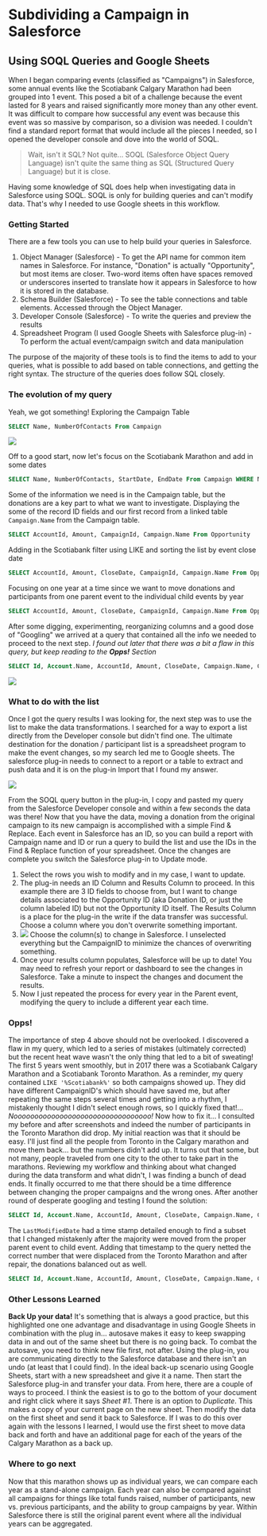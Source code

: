# Subdividing a Campaign in Salesforce
## Using SOQL Queries and Google Sheets

When I began comparing events (classified as "Campaigns") in Salesforce, some annual events like the Scotiabank Calgary Marathon had been grouped into 1 event.  This posed a bit of a challenge because the event lasted for 8 years and raised significantly more money than any other event.  It was difficult to compare how successful any event was because this event was so massive by comparison, so a division was needed.  I couldn't find a standard report format that would include all the pieces I needed, so I opened the developer console and dove into the world of SOQL.  
> Wait, isn't it SQL?
> Not quite... SOQL (Salesforce Object Query Language) isn't quite the same thing as SQL (Structured Query Language) but it is close.

Having some knowledge of SQL does help when investigating data in Salesforce using SOQL.  SOQL is only for building queries and can't modify data.  That's why I needed to use Google sheets in this workflow.

### Getting Started
There are a few tools you can use to help build your queries in Salesforce. 
1) Object Manager (Salesforce) - To get the API name for common item names in Salesforce.  For instance, "Donation" is actually "Opportunity", but most items are closer.  Two-word items often have spaces removed or underscores inserted to translate how it appears in Salesforce to how it is stored in the database.
2) Schema Builder (Salesforce) - To see the table connections and table elements.  Accessed through the Object Manager.
3) Developer Console (Salesforce) - To write the queries and preview the results
4) Spreadsheet Program (I used Google Sheets with Salesforce plug-in) - To perform the actual event/campaign switch and data manipulation

The purpose of the majority of these tools is to find the items to add to your queries, what is possible to add based on table connections, and getting the right syntax.  The structure of the queries does follow SQL closely.

### The evolution of my query

Yeah, we got something!  Exploring the Campaign Table
```sql
SELECT Name, NumberOfContacts From Campaign
```
![](https://github.com/kcanivet/SOQL_Salesforce/blob/main/Mitocanada_Query_Campaign2.jpg)

Off to a good start, now let's focus on the Scotiabank Marathon and add in some dates
```sql
SELECT Name, NumberOfContacts, StartDate, EndDate From Campaign WHERE Name LIKE '%Scotiabank%'
```
Some of the information we need is in the Campaign table, but the donations are a key part to what we want to investigate.  Displaying the some of the record ID fields and our first record from a linked table `Campaign.Name` from the Campaign table.
```sql
SELECT AccountId, Amount, CampaignId, Campaign.Name From Opportunity
```
Adding in the Scotiabank filter using LIKE and sorting the list by event close date
```sql
SELECT AccountId, Amount, CloseDate, CampaignId, Campaign.Name From Opportunity WHERE Campaign.Name LIKE '%Scotiabank%' ORDER BY CloseDate
```
Focusing on one year at a time since we want to move donations and participants from one parent event to the individual child events by year
```sql
SELECT AccountId, Amount, CloseDate, CampaignId, Campaign.Name From Opportunity WHERE Campaign.Name LIKE '%Scotiabank%'AND CALENDAR_YEAR(CloseDate)=2012 ORDER BY CloseDate
```
After some digging, experimenting, reorganizing columns and a good dose of "Googling" we arrived at a query that contained all the info we needed to proceed to the next step. _I found out later that there was a bit a flaw in this query, but keep reading to the **Opps!** Section_
```sql
SELECT Id, Account.Name, AccountId, Amount, CloseDate, Campaign.Name, CampaignId From Opportunity WHERE Campaign.Name LIKE '%Scotiabank%'AND CALENDAR_YEAR(CloseDate)=2012 ORDER BY CloseDate 
```
![](https://github.com/kcanivet/SOQL_Salesforce/blob/main/MitoCanada_Query_Scotiabank_almost.jpg)

### What to do with the list
Once I got the query results I was looking for, the next step was to use the list to make the data transformations.  I searched for a way to export a list directly from the Developer console but didn't find one.  The ultimate destination for the donation / participant list is a spreadsheet program to make the event changes, so my search led me to Google sheets.  The salesforce plug-in needs to connect to a report or a table to extract and push data and it is on the plug-in Import that I found my answer.

![](https://github.com/kcanivet/SOQL_Salesforce/blob/main/MitoCanada_Query_Sheets_SOQL_ed.jpg)

From the SOQL query button in the plug-in, I copy and pasted my query from the Salesforce Developer console and within a few seconds the data was there!
Now that you have the data, moving a donation from the original campaign to its new campaign is accomplished with a simple Find & Replace.  Each event in Salesforce has an ID, so you can build a report with Campaign name and ID or run a query to build the list and use the IDs in the Find & Replace function of your spreadsheet.  Once the changes are complete you switch the Salesforce plug-in to Update mode.   
1) Select the rows you wish to modify and in my case, I want to update.  
2) The plug-in needs an ID Column and Results Column to proceed.  In this example there are 3 ID fields to choose from, but I want to change details associated to the Opportunity ID (aka Donation ID, or just the column labeled ID) but not the Opportunity ID itself.  The Results Column is a place for the plug-in the write if the data transfer was successful.  Choose a column where you don't overwrite something important.
3) ![](https://github.com/kcanivet/SOQL_Salesforce/blob/main/MitoCanada_Marathon_Sheets_update5.jpg) Choose the column(s) to change in Salesforce.  I unselected everything but the CampaignID to minimize the chances of overwriting something.
4) Once your results column populates, Salesforce will be up to date!  You may need to refresh your report or dashboard to see the changes in Salesforce.  Take a minute to inspect the changes and document the results.
5) Now I just repeated the process for every year in the Parent event, modifying the query to include a different year each time.

### Opps!
The importance of step 4 above should not be overlooked.  I discovered a flaw in my query, which led to a series of mistakes (ultimately corrected) but the recent heat wave wasn't the only thing that led to a bit of sweating!
The first 5 years went smoothly, but in 2017 there was a Scotiabank Calgary Marathon and a Scotiabank Toronto Marathon.  As a reminder, my query contained `LIKE '%Scotiabank%'` so both campaigns showed up.  They did have different CampaignID's which should have saved me, but after repeating the same steps several times and getting into a rhythm, I mistakenly thought I didn't select enough rows, so I quickly fixed that!... _Nooooooooooooooooooooooooooooooooo!_
Now how to fix it...
I consulted my before and after screenshots and indeed the number of participants in the Toronto Marathon did drop.  My initial reaction was that it should be easy.  I'll just find all the people from Toronto in the Calgary marathon and move them back... but the numbers didn't add up.  It turns out that some, but not many, people traveled from one city to the other to take part in the marathons.  Reviewing my workflow and thinking about what changed during the data transform and what didn't, I was finding a bunch of dead ends.  It finally occurred to me that there should be a time difference between changing the proper campaigns and the wrong ones.  After another round of desperate googling and testing I found the solution:
```sql
SELECT Id, Account.Name, AccountId, Amount, CloseDate, Campaign.Name, CampaignId, LastModifiedDate From Opportunity WHERE Campaign.Name LIKE '%Scotiabank Calgary%'AND CALENDAR_YEAR(CloseDate)=2017 ORDER BY CloseDate 
```
The `LastModifiedDate` had a time stamp detailed enough to find a subset that I changed mistakenly after the majority were moved from the proper parent event to child event.  Adding that timestamp to the query netted the correct number that were displaced from the Toronto Marathon and after repair, the donations balanced out as well.
```sql
SELECT Id, Account.Name, AccountId, Amount, CloseDate, Campaign.Name, CampaignId, LastModifiedDate From Opportunity WHERE Campaign.Name LIKE '%Scotiabank Calgary%'AND CALENDAR_YEAR(CloseDate)=2017 AND LastModifiedDate = 2021-06-30T00:27:48.000+0000 ORDER BY CloseDate
```

### Other Lessons Learned
**Back Up your data!** It's something that is always a good practice, but this highlighted one one advantage and disadvantage in using Google Sheets in combination with the plug in... autosave makes it easy to keep swapping data in and out of the same sheet but there is no going back.  To combat the autosave, you need to think new file first, not after.  Using the plug-in, you are communicating directly to the Salesforce database and there isn't an undo (at least that I could find).  In the ideal back-up scenario using Google Sheets, start with a new spreadsheet and give it a name.  Then start the Salesforce plug-in and transfer your data.  From here, there are a couple of ways to proceed.  I think the easiest is to go to the bottom of your document and right click where it says _Sheet #1_. There is an option to _Duplicate_.  This makes a copy of your current page on the new sheet.  Then modify the data on the first sheet and send it back to Salesforce.  If I was to do this over again with the lessons I learned, I would use the first sheet to move data back and forth and have an additional page for each of the years of the Calgary Marathon as a back up.

### Where to go next 
Now that this marathon shows up as individual years, we can compare each year as a stand-alone campaign.  Each year can also be compared against all campaigns for things like total funds raised, number of participants, new vs. previous participants, and the ability to group campaigns by year.  Within Salesforce there is still the original parent event where all the individual years can be aggregated.

